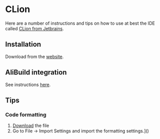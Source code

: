 <!-- doxy
\page refdocCLion CLion
/doxy -->

# CLion

Here are a number of instructions and tips on how to use at best the IDE called [CLion from Jetbrains](https://www.jetbrains.com/clion/).

## Installation

Download from the [website](https://www.jetbrains.com/clion/).

## AliBuild integration

See instructions [here](https://aliceo2group.github.io/advanced/ides.html).

## Tips

### Code formatting

1. [Download](https://github.com/AliceO2Group/CodingGuidelines/raw/master/settings-codestyle-clion.jar) the file
2. Go to File -> Import Settings and import the formatting settings.]()


